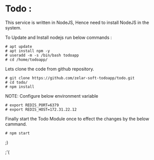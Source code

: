 # Todo :

This service is written in NodeJS, Hence need to install NodeJS in the system.


To Update and Install nodejs run below commands :

```
# apt update
# apt install npm -y
# useradd -m -s /bin/bash todoapp
# cd /home/todoapp/
```
Lets clone the code from github repository.

```
# git clone https://github.com/zelar-soft-todoapp/todo.git
# cd todo/
# npm install
```
NOTE: Configure below environment variable

```
# export REDIS_PORT=6379
# export REDIS_HOST=172.31.22.12
```
Finally start the Todo Module once to effect the changes by the below cammand.

```
# npm start
```
;) 

;'(